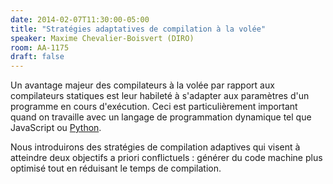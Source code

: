 ```yaml
---
date: 2014-02-07T11:30:00-05:00
title: "Stratégies adaptatives de compilation à la volée"
speaker: Maxime Chevalier-Boisvert (DIRO)
room: AA-1175
draft: false
---
```


Un avantage majeur des compilateurs à la volée par rapport aux compilateurs statiques est leur habileté à s'adapter aux paramètres d'un programme en cours d'exécution.
Ceci est particulièrement important quand on travaille avec un langage de programmation dynamique tel que JavaScript ou [Python](//python.org).

Nous introduirons des stratégies de compilation adaptives qui visent à atteindre deux objectifs a priori conflictuels : générer du code machine plus optimisé tout en réduisant le temps de compilation. 
